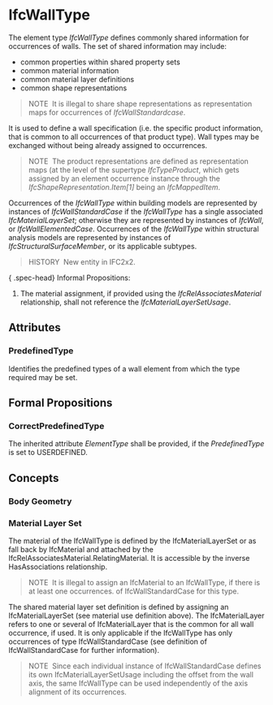 # IfcWallType

The element type _IfcWallType_ defines commonly shared information for occurrences of walls. The set of shared information may include:

* common properties within shared property sets
* common material information
* common material layer definitions
* common shape representations

> NOTE&nbsp; It is illegal to share shape representations as representation maps for occurrences of _IfcWallStandardcase_.

It is used to define a wall specification (i.e. the specific product information, that is common to all occurrences of that product type). Wall types may be exchanged without being already assigned to occurrences.

> NOTE&nbsp; The product representations are defined as representation maps (at the level of the supertype _IfcTypeProduct_, which gets assigned by an element occurrence instance through the _IfcShapeRepresentation.Item[1]_ being an _IfcMappedItem_.

Occurrences of the _IfcWallType_ within building models are represented by instances of _IfcWallStandardCase_ if the _IfcWallType_ has a single associated _IfcMaterialLayerSet_; otherwise they are represented by instances of _IfcWall_, or _IfcWallElementedCase_. Occurrences of the _IfcWallType_ within structural analysis models are represented by instances of _IfcStructuralSurfaceMember_, or its applicable subtypes.

> HISTORY&nbsp; New entity in IFC2x2.

{ .spec-head}
Informal Propositions:

1. The material assignment, if provided using the _IfcRelAssociatesMaterial_ relationship, shall not reference the _IfcMaterialLayerSetUsage_.

## Attributes

### PredefinedType
Identifies the predefined types of a wall element from which the type required may be set.

## Formal Propositions

### CorrectPredefinedType
The inherited attribute _ElementType_ shall be provided, if the _PredefinedType_ is set to USERDEFINED.

## Concepts

### Body Geometry


### Material Layer Set

The material of the IfcWallType is defined by the
IfcMaterialLayerSet or as fall back by IfcMaterial
and attached by the
IfcRelAssociatesMaterial.RelatingMaterial. It is
accessible by the inverse HasAssociations
relationship.



> NOTE  It is illegal to assign an
> IfcMaterial to an IfcWallType, if there is at least
> one occurrences. of IfcWallStandardCase for this
> type.


The shared material layer set definition is defined by
assigning an IfcMaterialLayerSet (see material use
definition above). The IfcMaterialLayer refers to one or
several of IfcMaterialLayer that is the common for all
wall occurrence, if used. It is only applicable if the
IfcWallType has only occurrences of type
IfcWallStandardCase (see definition of
IfcWallStandardCase for further information).



> NOTE  Since each individual instance of
> IfcWallStandardCase defines its own
> IfcMaterialLayerSetUsage including the offset from the
> wall axis, the same IfcWallType can be used independently
> of the axis alignment of its occurrences.



